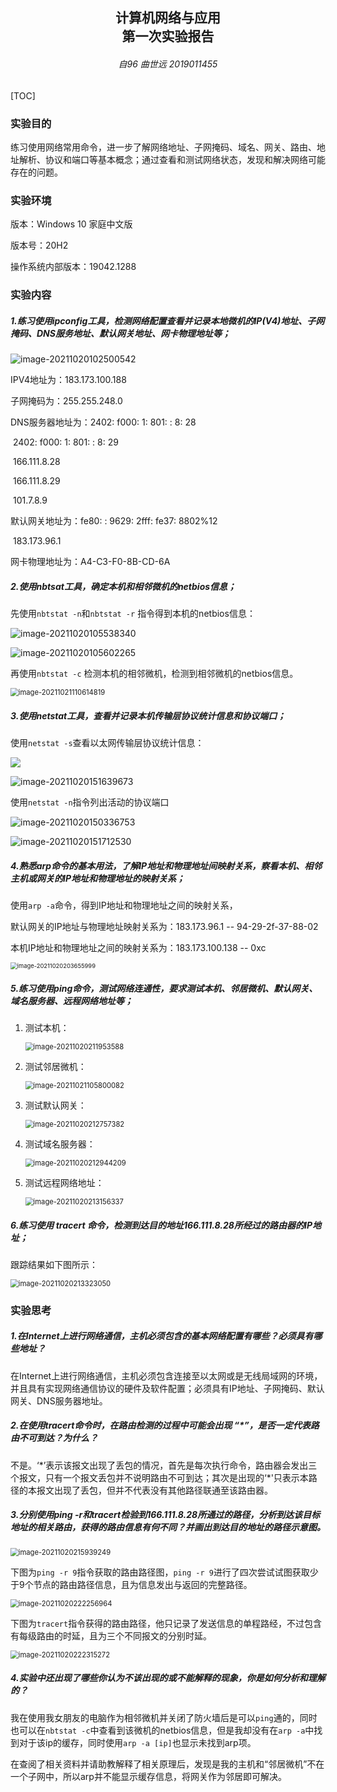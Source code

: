 <h2  align = "center" >计算机网络与应用<br>第一次实验报告 </h2>

<h6 align = "center">自96 曲世远 2019011455</h6>



[TOC]



### 实验目的

​	练习使用网络常用命令，进一步了解网络地址、子网掩码、域名、网关、路由、地址解析、协议和端口等基本概念；通过查看和测试网络状态，发现和解决网络可能存在的问题。

### 实验环境

版本：Windows 10 家庭中文版

版本号：20H2

操作系统内部版本：19042.1288

### 实验内容

##### 1.练习使用ipconfig工具，检测网络配置查看并记录本地微机的IP(V4)地址、子网掩码、DNS服务地址、默认网关地址、网卡物理地址等；

![image-20211020102500542](Exp1.assets/image-20211020102500542.png)

IPV4地址为：183.173.100.188

子网掩码为：255.255.248.0

DNS服务器地址为：2402: f000: 1: 801:  : 8: 28

​								   2402: f000: 1: 801:  : 8: 29

​								   166.111.8.28

​								   166.111.8.29

​								   101.7.8.9

默认网关地址为：fe80: : 9629: 2fff: fe37: 8802%12

​							   183.173.96.1

网卡物理地址为：A4-C3-F0-8B-CD-6A

##### 2.使用nbtsat工具，确定本机和相邻微机的netbios信息；

先使用`nbtstat -n`和`nbtstat -r` 指令得到本机的netbios信息：

![image-20211020105538340](Exp1.assets/image-20211020105538340.png)

![image-20211020105602265](Exp1.assets/image-20211020105602265.png)

再使用`nbtstat -c` 检测本机的相邻微机，检测到相邻微机的netbios信息。

<img src="Exp1.assets/image-20211021110614819.png" alt="image-20211021110614819" style="zoom:80%;" />

##### 3.使用netstat工具，查看并记录本机传输层协议统计信息和协议端口；

使用`netstat -s`查看以太网传输层协议统计信息：

![](Exp1.assets/image-20211020151559390.png)

![image-20211020151639673](Exp1.assets/image-20211020151639673.png)

使用`netstat -n`指令列出活动的协议端口

![image-20211020150336753](Exp1.assets/image-20211020150336753.png)

![image-20211020151712530](Exp1.assets/image-20211020151712530.png)

##### 4.熟悉arp命令的基本用法，了解IP地址和物理地址间映射关系，察看本机、相邻主机或网关的IP地址和物理地址的映射关系；

使用`arp -a`命令，得到IP地址和物理地址之间的映射关系，

默认网关的IP地址与物理地址映射关系为：183.173.96.1 -- 94-29-2f-37-88-02

本机IP地址和物理地址之间的映射关系为：183.173.100.138 -- 0xc

<img src="Exp1.assets/image-20211020203655999.png" alt="image-20211020203655999" style="zoom: 67%;" />

##### 5.练习使用ping命令，测试网络连通性，要求测试本机、邻居微机、默认网关、域名服务器、远程网络地址等；

1. 测试本机：

   <img src="Exp1.assets/image-20211020211953588.png" alt="image-20211020211953588" style="zoom:80%;" />

2. 测试邻居微机：

   <img src="Exp1.assets/image-20211021105800082.png" alt="image-20211021105800082" style="zoom:80%;" />

3. 测试默认网关：

   <img src="Exp1.assets/image-20211020212757382.png" alt="image-20211020212757382" style="zoom:80%;" />

4. 测试域名服务器：

   <img src="Exp1.assets/image-20211020212944209.png" alt="image-20211020212944209" style="zoom:80%;" />

5. 测试远程网络地址：

   <img src="Exp1.assets/image-20211020213156337.png" alt="image-20211020213156337" style="zoom:80%;" />

##### 6.练习使用 tracert 命令，检测到达目的地址166.111.8.28所经过的路由器的IP地址；

跟踪结果如下图所示：

<img src="Exp1.assets/image-20211020213323050.png" alt="image-20211020213323050" style="zoom:80%;" />

### 实验思考

##### 1.在Internet上进行网络通信，主机必须包含的基本网络配置有哪些？必须具有哪些地址？

在Internet上进行网络通信，主机必须包含连接至以太网或是无线局域网的环境，并且具有实现网络通信协议的硬件及软件配置；必须具有IP地址、子网掩码、默认网关、DNS服务器地址。

##### 2.在使用tracert命令时，在路由检测的过程中可能会出现 “*”，是否一定代表路由不可到达？为什么？

不是。‘\*’表示该报文出现了丢包的情况，首先是每次执行命令，路由器会发出三个报文，只有一个报文丢包并不说明路由不可到达；其次是出现的‘\*'只表示本路径的本报文出现了丢包，但并不代表没有其他路径联通至该路由器。

##### 3.分别使用ping -r和tracert检验到166.111.8.28所通过的路径，分析到达该目标地址的相关路由，获得的路由信息有何不同？并画出到达目的地址的路径示意图。

<img src="Exp1.assets/image-20211020215939249.png" alt="image-20211020215939249" style="zoom:80%;" />

下图为`ping -r 9`指令获取的路由路径图，`ping -r 9`进行了四次尝试试图获取少于9个节点的路由路径信息，且为信息发出与返回的完整路径。

<img src="Exp1.assets/image-20211020222256964.png" alt="image-20211020222256964" style="zoom:80%;" />

下图为`tracert`指令获得的路由路径，他只记录了发送信息的单程路经，不过包含有每级路由的时延，且为三个不同报文的分别时延。

<img src="Exp1.assets/image-20211020222315272.png" alt="image-20211020222315272" style="zoom:80%;" />

##### 4.实验中还出现了哪些你认为不该出现的或不能解释的现象，你是如何分析和理解的？

我在使用我女朋友的电脑作为相邻微机并关闭了防火墙后是可以`ping`通的，同时也可以在`nbtstat -c`中查看到该微机的netbios信息，但是我却没有在`arp -a`中找到对于该ip的缓存，同时使用`arp -a [ip]`也显示未找到arp项。

在查阅了相关资料并请助教解释了相关原理后，发现是我的主机和“邻居微机”不在一个子网中，所以arp并不能显示缓存信息，将网关作为邻居即可解决。

